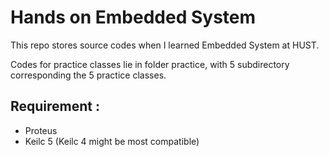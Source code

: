 <div aligh="center"> 

# Hands on Embedded System
</div>

This repo stores source codes when I learned Embedded System at HUST.

Codes for practice classes lie in folder practice, with 5 subdirectory corresponding the 5 practice classes.

## Requirement :
- Proteus
- Keilc 5 (Keilc 4 might be most compatible)
